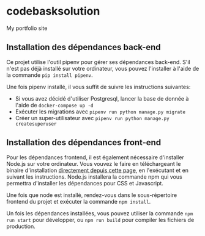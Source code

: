 # codebasksolution
My portfolio site

## Installation des dépendances back-end

Ce projet utilise l'outil pipenv pour gérer ses dépendances back-end. S'il n'est pas
déjà installé sur votre ordinateur, vous pouvez l'installer à l'aide de la commande
`pip install pipenv`.

Une fois pipenv installé, il vous suffit de suivre les instructions suivantes:
- Si vous avez décidé d'utiliser Postgresql, lancer la base de donnée à l'aide de `docker-compose up -d`
- Exécuter les migrations avec `pipenv run python manage.py migrate`
- Créer un super-utilisateur avec `pipenv run python manage.py createsuperuser`


## Installation des dépendances front-end

Pour les dépendances frontend, il est également nécessaire d'installer Node.js sur votre
ordinateur. Vous vouvez le faire en téléchargeant le binaire d'installation [directement
depuis cette page](https://nodejs.org/en/download), en l'exécutant et en suivant les
instructions. Node.js installera la commande npm qui vous permettra d'installer
les dépendances pour CSS et Javascript.

Une fois que node est installé, rendez-vous dans le sous-répertoire frontend du projet
et exécuter la commande `npm install`.

Un fois les dépendances installées, vous pouvez utiliser la commande `npm run start` pour
développer, ou `npm run build` pour compiler les fichiers de production.